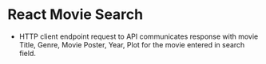 # React Movie Search

- HTTP client endpoint request to API communicates response with movie Title, Genre, Movie Poster, Year, Plot for the movie entered in search field.

